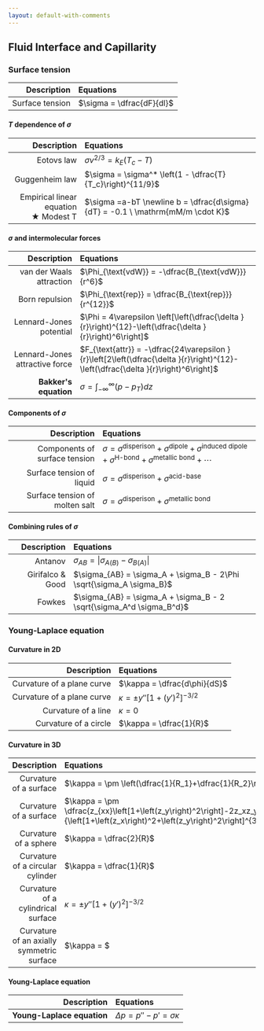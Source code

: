 ```yaml
---
layout: default-with-comments
---
```


## Fluid Interface and Capillarity

### Surface tension

|Description|Equations|
|-:|:-|
|Surface tension|$\sigma = \dfrac{dF}{dl}$|

#### $T$ dependence of $\sigma$

|Description|Equations|
|-:|:-|
|Eotovs law|$\sigma v^{2/3} = k_E (T_c - T)$|
|Guggenheim law|$\sigma = \sigma^* \left(1 - \dfrac{T}{T_c}\right)^{11/9}$|
|Empirical linear equation <br/> ★ Modest T|$\sigma =a-bT \newline b = \dfrac{d\sigma}{dT} = -0.1 \ \mathrm{mM/m \cdot K}$|

#### $\sigma$ and intermolecular forces

|Description|Equations|
|-:|:-|
|van der Waals attraction|$\Phi_{\text{vdW}} = -\dfrac{B_{\text{vdW}}}{r^6}$|
|Born repulsion|$\Phi_{\text{rep}} = \dfrac{B_{\text{rep}}}{r^{12}}$|
|Lennard-Jones potential|$\Phi = 4\varepsilon \left[\left(\dfrac{\delta }{r}\right)^{12}-\left(\dfrac{\delta }{r}\right)^6\right]$|
|Lennard-Jones attractive force|$F_{\text{attr}} = -\dfrac{24\varepsilon }{r}\left[2\left(\dfrac{\delta }{r}\right)^{12}-\left(\dfrac{\delta }{r}\right)^6\right]$|
|**Bakker's equation**|$\sigma = \displaystyle\int_{-\infty}^\infty (p - p_T) dz$|

#### Components of $\sigma$

|Description|Equations|
|-:|:-|
|Components of surface tension|$\sigma = \sigma^{\text{disperison}} + \sigma^{\text{dipole}} + \sigma^{\text{induced dipole}} + \sigma^{\text{H-bond}} + \sigma^{\text{metallic bond}} + \cdots$|
|Surface tension of liquid|$\sigma = \sigma^{\text{disperison}} + \sigma^{\text{acid-base}}$|
|Surface tension of molten salt|$\sigma = \sigma^{\text{disperison}} + \sigma^{\text{metallic bond}}$|

#### Combining rules of $\sigma$

|Description|Equations|
|-:|:-|
|Antanov|$\sigma_{AB} = \vert \sigma_{A(B)} - \sigma_{B(A)} \vert$|
|Girifalco & Good|$\sigma_{AB} = \sigma_A + \sigma_B - 2\Phi \sqrt{\sigma_A \sigma_B}$|
|Fowkes|$\sigma_{AB} = \sigma_A + \sigma_B - 2 \sqrt{\sigma_A^d \sigma_B^d}$|

### Young-Laplace equation

#### Curvature in 2D

|Description|Equations|
|-:|:-|
|Curvature of a plane curve|$\kappa = \dfrac{d\phi}{dS}$|
|Curvature of a plane curve|$\kappa = \pm y'' [1+(y')^2]^{-3/2}$|
|Curvature of a line|$\kappa = 0$|
|Curvature of a circle|$\kappa = \dfrac{1}{R}$|

#### Curvature in 3D

|Description|Equations|
|-:|:-|
|Curvature of a surface|$\kappa = \pm \left(\dfrac{1}{R_1}+\dfrac{1}{R_2}\right)=\pm \dfrac{2}{R_{\text{mean}}}$|
|Curvature of a surface|$\kappa = \pm \dfrac{z_{xx}\left[1+\left(z_y\right)^2\right]-2z_xz_yz_{xy}+z_{yy}\left[1+\left(z_x\right)^2\right]}{\left[1+\left(z_x\right)^2+\left(z_y\right)^2\right]^{3/2}}$|
|Curvature of a sphere|$\kappa = \dfrac{2}{R}$|
|Curvature of a circular cylinder|$\kappa = \dfrac{1}{R}$|
|Curvature of a cylindrical surface|$\kappa = \pm y'' [1+(y')^2]^{-3/2}$|
|Curvature of an axially symmetric surface|$\kappa = $|

#### Young-Laplace equation

|Description|Equations|
|-:|:-|
|**Young-Laplace equation**|$\Delta p = p'' - p' = \sigma\kappa$|

<!-- ★ -->